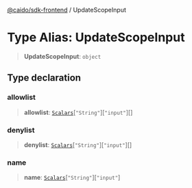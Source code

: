 [@caido/sdk-frontend](../index.md) / UpdateScopeInput

# Type Alias: UpdateScopeInput

> **UpdateScopeInput**: `object`

## Type declaration

### allowlist

> **allowlist**: [`Scalars`](Scalars.md)\[`"String"`\]\[`"input"`\][]

### denylist

> **denylist**: [`Scalars`](Scalars.md)\[`"String"`\]\[`"input"`\][]

### name

> **name**: [`Scalars`](Scalars.md)\[`"String"`\]\[`"input"`\]
